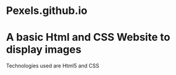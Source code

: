 # Pexels.github.io
# A basic Html and CSS Website to display images
 Technologies used are Html5 and CSS

